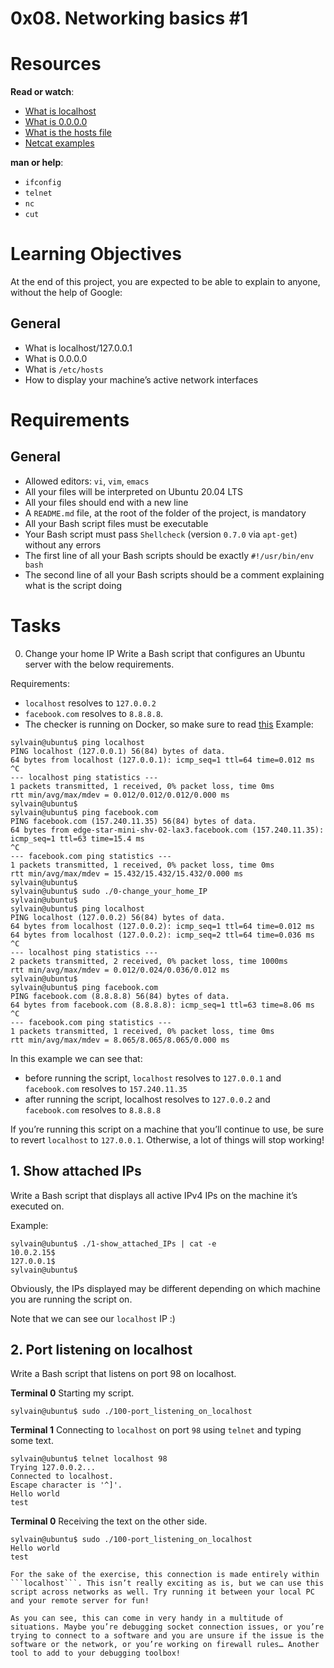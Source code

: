 # 0x08. Networking basics #1

# Resources
**Read or watch**:
* [What is localhost](https://en.wikipedia.org/wiki/Localhost)
* [What is 0.0.0.0](https://en.wikipedia.org/wiki/0.0.0.0)
* [What is the hosts file](https://www.makeuseof.com/tag/modify-manage-hosts-file-linux/)
* [Netcat examples](https://www.thegeekstuff.com/2012/04/nc-command-examples/)

**man or help**:
* ```ifconfig```
* ```telnet```
* ```nc```
* ```cut```

# Learning Objectives
At the end of this project, you are expected to be able to explain to anyone, without the help of Google:

## General
* What is localhost/127.0.0.1
* What is 0.0.0.0
* What is ```/etc/hosts```
* How to display your machine’s active network interfaces

# Requirements
## General
* Allowed editors: ```vi```, ```vim```, ```emacs```
* All your files will be interpreted on Ubuntu 20.04 LTS
* All your files should end with a new line
* A ```README.md``` file, at the root of the folder of the project, is mandatory
* All your Bash script files must be executable
* Your Bash script must pass ```Shellcheck``` (version ```0.7.0``` via ```apt-get```) without any errors
* The first line of all your Bash scripts should be exactly ```#!/usr/bin/env bash```
* The second line of all your Bash scripts should be a comment explaining what is the script doing

# Tasks
0. Change your home IP
Write a Bash script that configures an Ubuntu server with the below requirements.

Requirements:
* ```localhost``` resolves to ```127.0.0.2```
* ```facebook.com``` resolves to ```8.8.8.8```.
* The checker is running on Docker, so make sure to read [this](http://blog.jonathanargentiero.com/docker-sed-cannot-rename-etcsedl8ysxl-device-or-resource-busy/)
Example:
```
sylvain@ubuntu$ ping localhost
PING localhost (127.0.0.1) 56(84) bytes of data.
64 bytes from localhost (127.0.0.1): icmp_seq=1 ttl=64 time=0.012 ms
^C
--- localhost ping statistics ---
1 packets transmitted, 1 received, 0% packet loss, time 0ms
rtt min/avg/max/mdev = 0.012/0.012/0.012/0.000 ms
sylvain@ubuntu$
sylvain@ubuntu$ ping facebook.com
PING facebook.com (157.240.11.35) 56(84) bytes of data.
64 bytes from edge-star-mini-shv-02-lax3.facebook.com (157.240.11.35): icmp_seq=1 ttl=63 time=15.4 ms
^C
--- facebook.com ping statistics ---
1 packets transmitted, 1 received, 0% packet loss, time 0ms
rtt min/avg/max/mdev = 15.432/15.432/15.432/0.000 ms
sylvain@ubuntu$
sylvain@ubuntu$ sudo ./0-change_your_home_IP
sylvain@ubuntu$
sylvain@ubuntu$ ping localhost
PING localhost (127.0.0.2) 56(84) bytes of data.
64 bytes from localhost (127.0.0.2): icmp_seq=1 ttl=64 time=0.012 ms
64 bytes from localhost (127.0.0.2): icmp_seq=2 ttl=64 time=0.036 ms
^C
--- localhost ping statistics ---
2 packets transmitted, 2 received, 0% packet loss, time 1000ms
rtt min/avg/max/mdev = 0.012/0.024/0.036/0.012 ms
sylvain@ubuntu$
sylvain@ubuntu$ ping facebook.com
PING facebook.com (8.8.8.8) 56(84) bytes of data.
64 bytes from facebook.com (8.8.8.8): icmp_seq=1 ttl=63 time=8.06 ms
^C
--- facebook.com ping statistics ---
1 packets transmitted, 1 received, 0% packet loss, time 0ms
rtt min/avg/max/mdev = 8.065/8.065/8.065/0.000 ms
```

In this example we can see that:

* before running the script, ```localhost``` resolves to ```127.0.0.1``` and ```facebook.com``` resolves to ```157.240.11.35```
* after running the script, localhost resolves to ```127.0.0.2``` and ```facebook.com``` resolves to ```8.8.8.8```

If you’re running this script on a machine that you’ll continue to use, be sure to revert ```localhost``` to ```127.0.0.1```. Otherwise, a lot of things will stop working!

## 1. Show attached IPs
Write a Bash script that displays all active IPv4 IPs on the machine it’s executed on.

Example:
```
sylvain@ubuntu$ ./1-show_attached_IPs | cat -e
10.0.2.15$
127.0.0.1$
sylvain@ubuntu$
```

Obviously, the IPs displayed may be different depending on which machine you are running the script on.

Note that we can see our ```localhost``` IP :)

## 2. Port listening on localhost
Write a Bash script that listens on port 98 on localhost.

**Terminal 0**
Starting my script.
```
sylvain@ubuntu$ sudo ./100-port_listening_on_localhost
```

**Terminal 1**
Connecting to ```localhost``` on port ```98``` using ```telnet``` and typing some text.

```
sylvain@ubuntu$ telnet localhost 98
Trying 127.0.0.2...
Connected to localhost.
Escape character is '^]'.
Hello world
test
```

**Terminal 0**
Receiving the text on the other side.
```
sylvain@ubuntu$ sudo ./100-port_listening_on_localhost
Hello world
test
```

```
For the sake of the exercise, this connection is made entirely within ```localhost```. This isn’t really exciting as is, but we can use this script across networks as well. Try running it between your local PC and your remote server for fun!

As you can see, this can come in very handy in a multitude of situations. Maybe you’re debugging socket connection issues, or you’re trying to connect to a software and you are unsure if the issue is the software or the network, or you’re working on firewall rules… Another tool to add to your debugging toolbox!
```
